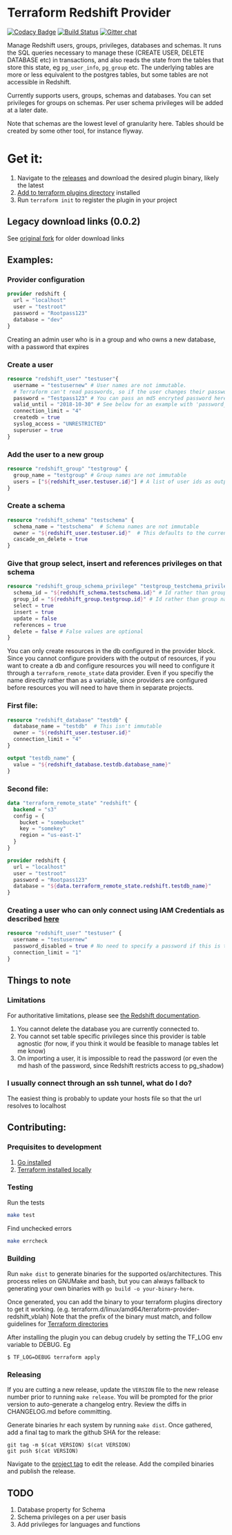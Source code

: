 # Terraform Redshift Provider

[![Codacy Badge](https://api.codacy.com/project/badge/Grade/076b7e35151040f1802b500f218950d1)](https://www.codacy.com/app/frankfarrell/terraform-provider-redshift?utm_source=github.com&amp;utm_medium=referral&amp;utm_content=frankfarrell/terraform-provider-redshift&amp;utm_campaign=Badge_Grade)
[![Build Status](https://travis-ci.org/frankfarrell/terraform-provider-redshift.svg?branch=master)](https://travis-ci.org/frankfarrell/terraform-provider-redshift)
[![Gitter chat](https://badges.gitter.im/gitterHQ/gitter.svg)](https://gitter.im/terraform-redshift-provider)

Manage Redshift users, groups, privileges, databases and schemas. It runs the SQL queries necessary to manage these (CREATE USER, DELETE DATABASE etc)
in transactions, and also reads the state from the tables that store this state, eg `pg_user_info`, `pg_group` etc. The underlying tables are more or less equivalent to the postgres tables,
but some tables are not accessible in Redshift.

Currently supports users, groups, schemas and databases. You can set privileges for groups on schemas. Per user schema privileges will be added at a later date.

Note that schemas are the lowest level of granularity here. Tables should be created by some other tool, for instance flyway.

# Get it:

1. Navigate to the [releases] and download the desired plugin binary, likely the latest
1. [Add to terraform plugins directory][installing_plugin] installed
1. Run `terraform init` to register the plugin in your project

## Legacy download links (0.0.2)

See [original fork](https://github.com/frankfarrell/terraform-provider-redshift) for older download links

## Examples:

### Provider configuration

```terraform
provider redshift {
  url = "localhost"
  user = "testroot"
  password = "Rootpass123"
  database = "dev"
}
```

Creating an admin user who is in a group and who owns a new database, with a password that expires

### Create a user

```terraform
resource "redshift_user" "testuser"{
  username = "testusernew" # User names are not immutable.
  # Terraform can't read passwords, so if the user changes their password it will not be picked up. One caveat is that when the user name is changed, the password is reset to this value
  password = "Testpass123" # You can pass an md5 encryted password here by prefixing the hash with md5
  valid_until = "2018-10-30" # See below for an example with 'password_disabled'
  connection_limit = "4"
  createdb = true
  syslog_access = "UNRESTRICTED"
  superuser = true
}
```

### Add the user to a new group

```terraform
resource "redshift_group" "testgroup" {
  group_name = "testgroup" # Group names are not immutable
  users = ["${redshift_user.testuser.id}"] # A list of user ids as output by terraform (from the pg_user_info table), not a list of usernames (they are not immnutable)
}
```

### Create a schema

```terraform
resource "redshift_schema" "testschema" {
  schema_name = "testschema"  # Schema names are not immutable
  owner = "${redshift_user.testuser.id}"  # This defaults to the current user (eg as specified in the provider config) if empty
  cascade_on_delete = true
}
```

### Give that group select, insert and references privileges on that schema

```terraform
resource "redshift_group_schema_privilege" "testgroup_testchema_privileges" {
  schema_id = "${redshift_schema.testschema.id}" # Id rather than group name
  group_id = "${redshift_group.testgroup.id}" # Id rather than group name
  select = true
  insert = true
  update = false
  references = true
  delete = false # False values are optional
}
```

You can only create resources in the db configured in the provider block. Since you cannot configure providers with the output of resources,
if you want to create a db and configure resources you will need to configure it through a `terraform_remote_state` data provider. Even if you
specifiy the name directly rather than as a variable, since providers are configured before resources you will need to have them in separate projects.

### First file:

```terraform
resource "redshift_database" "testdb" {
  database_name = "testdb"  # This isn't immutable
  owner = "${redshift_user.testuser.id}"
  connection_limit = "4"
}

output "testdb_name" {
  value = "${redshift_database.testdb.database_name}"
}
```

### Second file:

```terraform
data "terraform_remote_state" "redshift" {
  backend = "s3"
  config = {
    bucket = "somebucket"
    key = "somekey"
    region = "us-east-1"
  }
}

provider redshift {
  url = "localhost"
  user = "testroot"
  password = "Rootpass123"
  database = "${data.terraform_remote_state.redshift.testdb_name}"
}
```

### Creating a user who can only connect using IAM Credentials as described [here](https://docs.aws.amazon.com/redshift/latest/mgmt/generating-user-credentials.html)

```terraform
resource "redshift_user" "testuser" {
  username = "testusernew"
  password_disabled = true # No need to specify a password if this is true
  connection_limit = "1"
}
```

## Things to note
### Limitations
For authoritative limitations, please see [the Redshift documentation](https://docs.aws.amazon.com/redshift/index.html).
1) You cannot delete the database you are currently connected to.
2) You cannot set table specific privileges since this provider is table agnostic (for now, if you think it would be feasible to manage tables let me know)
3) On importing a user, it is impossible to read the password (or even the md hash of the password, since Redshift restricts access to pg_shadow)

### I usually connect through an ssh tunnel, what do I do?
The easiest thing is probably to update your hosts file so that the url resolves to localhost

## Contributing:

### Prequisites to development
1. [Go installed](https://golang.org/dl/)
2. [Terraform installed locally](https://www.terraform.io/downloads.html)

### Testing

Run the tests

```bash
make test
```

Find unchecked errors

```bash
make errcheck
```

### Building
Run `make dist` to generate binaries for the supported os/architectures. This
process relies on GNUMake and bash, but you can always fallback to generating
your own binaries with `go build -o your-binary-here`.

Once generated, you can add the binary to your terraform plugins directory to
get it working. (e.g.
terraform.d/linux/amd64/terraform-provider-redshift_vblah) Note that the prefix
of the binary must match, and follow guidelines for [Terraform
directories][installing_plugin]

After installing the plugin you can debug crudely by setting the TF_LOG env
variable to DEBUG. Eg

```
$ TF_LOG=DEBUG terraform apply
```

### Releasing
If you are cutting a new release, update the `VERSION` file to the new release
number prior to running `make release`. You will be prompted for the prior
version to auto-generate a changelog entry. Review the diffs in CHANGELOG.md
before committing.

Generate binaries hr each system by running `make dist`. Once gathered,
add a final tag to mark the github SHA for the release:

```
git tag -m $(cat VERSION) $(cat VERSION)
git push $(cat VERSION)
```

Navigate to the [project tag](https://github.com/coopergillan/terraform-provider-redshift/tags) to edit the release. Add the compiled binaries and publish the release.


## TODO
1. Database property for Schema
2. Schema privileges on a per user basis
3. Add privileges for languages and functions

[installing_plugin]: https://www.terraform.io/docs/extend/how-terraform-works.html#implied-local-mirror-directories
[releases]: https://github.com/coopergillan/terraform-provider-redshift/releases
